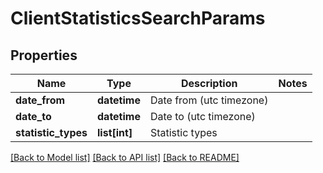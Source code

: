 # ClientStatisticsSearchParams

## Properties
Name | Type | Description | Notes
------------ | ------------- | ------------- | -------------
**date_from** | **datetime** | Date from (utc timezone) | 
**date_to** | **datetime** | Date to (utc timezone) | 
**statistic_types** | **list[int]** | Statistic types | 

[[Back to Model list]](../README.md#documentation-for-models) [[Back to API list]](../README.md#documentation-for-api-endpoints) [[Back to README]](../README.md)


